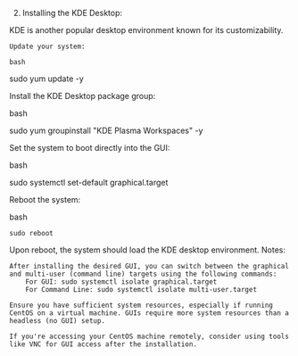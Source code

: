2. Installing the KDE Desktop:

KDE is another popular desktop environment known for its customizability.

    Update your system:

    bash

sudo yum update -y

Install the KDE Desktop package group:

bash

sudo yum groupinstall "KDE Plasma Workspaces" -y

Set the system to boot directly into the GUI:

bash

sudo systemctl set-default graphical.target

Reboot the system:

bash

    sudo reboot

Upon reboot, the system should load the KDE desktop environment.
Notes:

    After installing the desired GUI, you can switch between the graphical and multi-user (command line) targets using the following commands:
        For GUI: sudo systemctl isolate graphical.target
        For Command Line: sudo systemctl isolate multi-user.target

    Ensure you have sufficient system resources, especially if running CentOS on a virtual machine. GUIs require more system resources than a headless (no GUI) setup.

    If you're accessing your CentOS machine remotely, consider using tools like VNC for GUI access after the installation.

